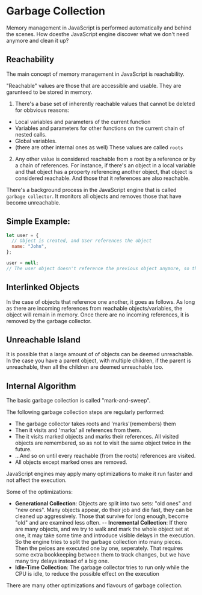 # Garbage Collection

Memory management in JavaScript is performed automatically and behind the scenes. How doesthe JavaScript engine discover what we don't need anymore and clean it up?

## Reachability

The main concept of memory management in JavaScript is reachability.

"Reachable" values are those that are accessible and usable. They are garunteed to be stored in memory.

1. There's a base set of inherently reachable values that cannot be deleted for obbvious reasons:

- Local variables and parameters of the current function
- Variables and parameters for other functions on the current chain of nested calls.
- Global variables.
- (there are other internal ones as well)
  These values are called `roots`

2.  Any other value is considered reachable from a root by a reference or by a chain of references. For instance, if there's an object in a local variable and that object has a property referencing another object, that object is considered reachable. And those that it references are also reachable.

There's a background process in the JavaScript engine that is called `garbage collector`. It monitors all objects and removes those that have become unreachable.

## Simple Example:

```javascript
let user = {
  // Object is created, and User references the object
  name: "John",
};

user = null;
// The user object doesn't reference the previous object anymore, so the garbage collector deems the object unreachable and deletes it.
```

## Interlinked Objects

In the case of objects that reference one another, it goes as follows. As long as there are incoming references from reachable objects/variables, the object will remain in memory. Once there are no incoming references, it is removed by the garbage collector.

## Unreachable Island

It is possible that a large amount of of objects can be deemed unreachable. In the case you have a parent object, with multiple children, if the parent is unreachable, then all the children are deemed unreachable too.

## Internal Algorithm

The basic garbage collection is called "mark-and-sweep".

The following garbage collection steps are regularly performed:

- The garbage collector takes roots and 'marks'(remembers) them
- Then it visits and 'marks' all references from them.
- The it visits marked objects and marks their references. All visited objects are remembered, so as not to visit the same object twice in the future.
- ...And so on until every reachable (from the roots) references are visited.
- All objects except marked ones are removed.

JavaScript engines may apply many optimizations to make it run faster and not affect the execution.

Some of the optimizations:

- **Generational Collection**: Objects are split into two sets: "old ones" and "new ones". Many objects appear, do their job and die fast, they can be cleaned up aggressively. Those that survive for long enough, become "old" and are examined less often.
  -- **Incremental Collection**: If there are many objects, and we try to walk and mark the whole object set at one, it may take some time and introduce visible delays in the execution. So the engine tries to split the garbage collection into many pieces. Then the peices are executed one by one, seperately. That requires some extra bookkeeping between them to track changes, but we have many tiny delays instead of a big one.
- **Idle-Time Collection**: The garbage collector tries to run only while the CPU is idle, to reduce the possible effect on the execution

There are many other optimizations and flavours of garbage collection.
